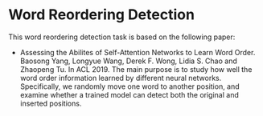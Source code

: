 # Word Reordering Detection
This word reordering detection task is based on the following paper:
* Assessing the Abilites of Self-Attention Networks to Learn Word Order. Baosong Yang, Longyue Wang, Derek F. Wong, Lidia S. Chao and Zhaopeng Tu. In ACL 2019.
The main purpose is to study how well the word order information learned by different neural networks. Specifically, we randomly move one word to another position, and examine whether a trained model can detect both the original and inserted positions.
